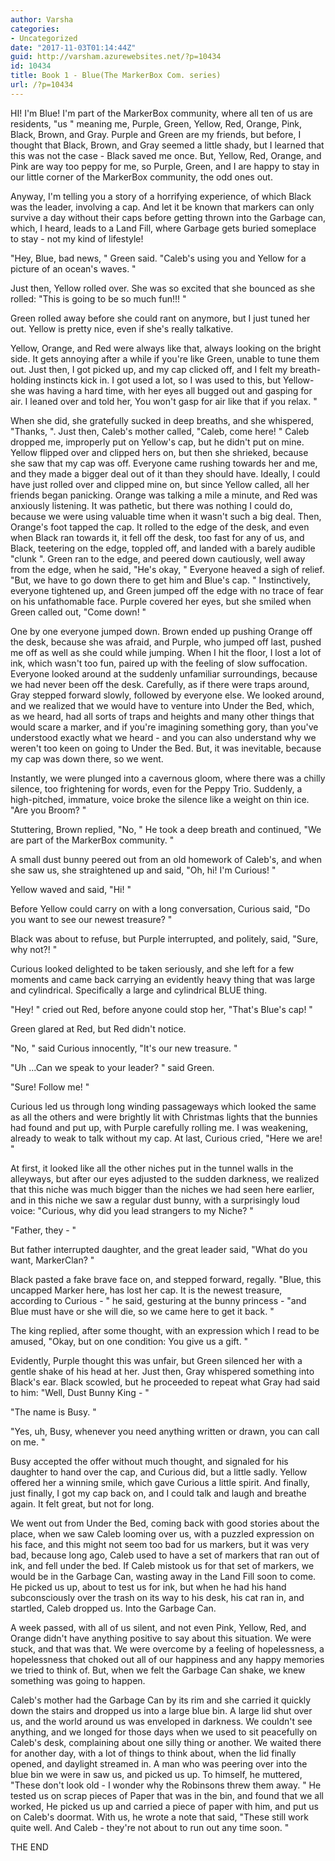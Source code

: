 ```yaml
---
author: Varsha
categories:
- Uncategorized
date: "2017-11-03T01:14:44Z"
guid: http://varsham.azurewebsites.net/?p=10434
id: 10434
title: Book 1 - Blue(The MarkerBox Com. series)
url: /?p=10434
---
```


HI! I'm Blue! I'm part of the MarkerBox community, where all ten of us are residents,  "us " meaning me, Purple, Green, Yellow, Red, Orange, Pink, Black, Brown, and Gray. Purple and Green are my friends, but before, I thought that Black, Brown, and Gray seemed a little shady, but I learned that this was not the case - Black saved me once. But, Yellow, Red, Orange, and Pink are way too peppy for me, so Purple, Green, and I are happy to stay in our little corner of the MarkerBox community, the odd ones out.

Anyway, I'm telling you a story of a horrifying experience, of which Black was the leader, involving a cap. And let it be known that markers can only survive a day without their caps before getting thrown into the Garbage can, which, I heard, leads to a Land Fill, where Garbage gets buried someplace to stay - not my kind of lifestyle!

 "Hey, Blue, bad news, " Green said.  "Caleb's using you and Yellow for a picture of an ocean's waves. "

Just then, Yellow rolled over. She was so excited that she bounced as she rolled:  "This is going to be so much fun!!! "

Green rolled away before she could rant on anymore, but I just tuned her out. Yellow is pretty nice, even if she's really talkative.

Yellow, Orange, and Red were always like that, always looking on the bright side. It  gets annoying after a while if you're like Green, unable to tune them out. Just then, I got picked up, and my cap clicked off, and I felt my breath-holding instincts kick in. I got used a lot, so I was used to this, but Yellow-she was having a hard time, with her eyes all bugged out and gasping for air. I leaned over and told  her, You won't gasp for air like that if you relax. "

When she did, she gratefully sucked in deep breaths, and she whispered,  "Thanks, ". Just then, Caleb's mother called,  "Caleb, come here! " Caleb dropped me, improperly put on Yellow's cap, but he didn't put on mine. Yellow flipped over and clipped hers on, but then she shrieked, because she saw that my cap was off. Everyone came rushing towards her and me, and they made a bigger deal out of it than they should have. Ideally, I could have just rolled over and clipped mine on, but since Yellow called, all her friends began panicking. Orange was talking a mile a minute, and Red was anxiously listening. It was pathetic, but there was nothing I could do, because we were using valuable time when it wasn't such a big deal. Then, Orange's foot tapped the cap. It rolled to the edge of the desk, and even when Black ran towards it, it fell off the desk, too fast for any of us, and Black, teetering on the edge, toppled off, and landed with a barely audible  "clunk ". Green ran to the edge, and peered down cautiously, well away from the edge, when he said,  "He's okay, " Everyone heaved a sigh of relief.  "But, we have to go down there to get him and Blue's cap. " Instinctively, everyone tightened up, and Green jumped off the edge with no trace of fear on his unfathomable face. Purple covered her eyes, but she smiled when Green called out,  "Come down! "

One by one everyone jumped down. Brown ended up pushing Orange off the desk, because she was afraid, and Purple, who jumped off last, pushed me off as well as she could while jumping. When I hit the floor, I lost a lot of ink, which wasn't too fun, paired up with the feeling of slow suffocation. Everyone looked around at the suddenly unfamiliar surroundings, because we had never been off the desk. Carefully, as if there were traps around, Gray stepped forward slowly, followed by everyone else. We looked around, and we realized that we would have to venture into Under the Bed, which, as we heard, had all sorts of traps and heights and many other things that would scare a marker, and if you're imagining something gory, than you've understood exactly what we heard - and you can also understand why we weren't too keen on going to Under the Bed. But, it was inevitable, because my cap was down there, so we went.

Instantly, we were plunged into a cavernous gloom, where there was a chilly silence, too frightening for words, even for the Peppy Trio. Suddenly, a high-pitched, immature, voice broke the silence like a weight on thin ice.  "Are you Broom? "

Stuttering, Brown replied,  "No, " He took a deep breath and continued,  "We are part of the MarkerBox community. "

A small dust bunny peered out from an old homework of Caleb's, and when she saw us, she straightened up and said,  "Oh, hi! I'm Curious! "

Yellow waved and said,  "Hi! "

Before Yellow could carry on with a long conversation, Curious said,  "Do you want to see our newest treasure? "

Black was about to refuse, but Purple interrupted, and politely, said,  "Sure, why not?! "

Curious looked delighted to be taken seriously, and she left for a few moments and came back carrying an evidently heavy thing that was large and cylindrical. Specifically a large and cylindrical BLUE thing.

 "Hey! " cried out Red, before anyone could stop her,  "That's Blue's cap! "

Green glared at Red, but Red didn't notice.

 "No, " said Curious innocently,  "It's our new treasure. "

 "Uh ...Can we speak to your leader? " said Green.

 "Sure! Follow me! "

Curious led us through long winding passageways which looked the same as all the others and were brightly lit with Christmas lights that the bunnies had found and put up, with Purple carefully rolling me. I was weakening, already to weak to talk without my cap. At last, Curious cried,  "Here we are! "

At first, it looked like all the other niches put in the tunnel walls in the alleyways, but after our eyes adjusted to the sudden darkness, we realized that this niche was much bigger than the niches we had seen here earlier, and in this niche we saw a regular dust bunny, with a surprisingly loud voice:  "Curious, why did you lead strangers to my Niche? "

 "Father, they -  "

But father interrupted daughter, and the great leader said,  "What do you want, MarkerClan? "

Black pasted a fake brave face on, and stepped forward, regally.  "Blue, this uncapped Marker here, has lost her cap. It is the newest treasure, according to Curious -  " he said, gesturing at the bunny princess -  "and Blue must have or she will die, so we came here to get it back. "

The king replied, after some thought, with an expression which I read to be amused,  "Okay, but on one condition: You give us a gift. "

Evidently, Purple thought this was unfair, but Green silenced her with a gentle shake of his head at her. Just then, Gray whispered something into Black's ear. Black scowled, but he proceeded to repeat what Gray had said to him:  "Well, Dust Bunny King -  "

 "The name is Busy. "

 "Yes, uh, Busy, whenever you need anything written or drawn, you can call on me. "

Busy accepted the offer without much thought, and signaled for his daughter to hand over the cap, and Curious did, but a little sadly. Yellow offered her a winning smile, which gave Curious a little spirit. And finally, just finally, I got my cap back on, and I could talk and laugh and breathe again. It felt great, but not for long.

We went out from Under the Bed, coming back with good stories about the place, when we saw Caleb looming over us, with a puzzled expression on his face, and this might not seem too bad for us markers, but it was very bad, because long ago, Caleb used to have a set of markers that ran out of ink, and fell under the bed. If Caleb mistook us for that set of markers, we would be in the Garbage Can, wasting away in the Land Fill soon to come. He picked us up, about to test us for ink, but when he had his hand subconsciously over the trash on its way to his desk, his cat ran in, and startled, Caleb dropped us. Into the Garbage Can.

A week passed, with all of us silent, and not even Pink, Yellow, Red, and Orange didn't have anything positive to say about this situation. We were stuck, and that was that. We were overcome by a feeling of hopelessness, a hopelessness that choked out all of our happiness and any happy memories we tried to think of. But, when we felt the Garbage Can shake, we knew something was going to happen.

Caleb's mother had the Garbage Can by its rim and she carried it quickly down the stairs and dropped us into a large blue bin. A large lid shut over us, and the world around us was enveloped in darkness. We couldn't see anything, and we longed for those days when we used to sit peacefully on Caleb's desk, complaining about one silly thing or another. We waited there for another day, with a lot of things to think about, when the lid finally opened, and daylight streamed in. A man who was peering over into the blue bin we were in saw us, and picked us up. To himself, he muttered,  "These don't look old - I wonder why the Robinsons threw them away. " He tested us on scrap pieces of Paper that was in the bin, and found that we all worked, He picked us up and carried a piece of paper with him, and put us on Caleb's doormat. With us, he wrote a note that said,  "These still work quite well. And Caleb - they're not about to run out any time soon. "

THE END